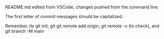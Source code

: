 README.md edited from VSCode, changes pushed from the command line.

The first letter of commit messages should be capitalized.

Remember, its git init, git git remote add origin, git remote -v (to check), and git branch -M main